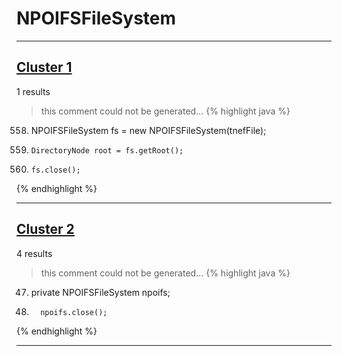 # NPOIFSFileSystem

***

## [Cluster 1](./1)
1 results
> this comment could not be generated...
{% highlight java %}
558. NPOIFSFileSystem fs = new NPOIFSFileSystem(tnefFile);
560.     DirectoryNode root = fs.getRoot();
573.     fs.close();
{% endhighlight %}

***

## [Cluster 2](./2)
4 results
> this comment could not be generated...
{% highlight java %}
47. private NPOIFSFileSystem npoifs;
97.       npoifs.close();
{% endhighlight %}

***

